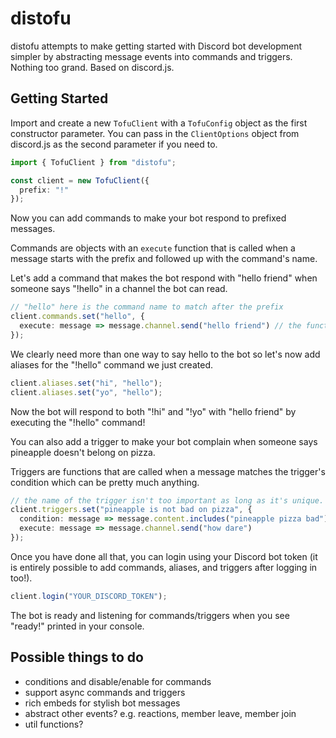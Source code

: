 # distofu

distofu attempts to make getting started with Discord bot development simpler by abstracting message events into commands and triggers. Nothing too grand. Based on discord.js.

## Getting Started

Import and create a new `TofuClient` with a `TofuConfig` object as the first constructor parameter. You can pass in the `ClientOptions` object from discord.js as the second parameter if you need to.

```typescript
import { TofuClient } from "distofu";

const client = new TofuClient({
  prefix: "!"
});
```

Now you can add commands to make your bot respond to prefixed messages.

Commands are objects with an `execute` function that is called when a message starts with the prefix and followed up with the command's name.

Let's add a command that makes the bot respond with "hello friend" when someone says "!hello" in a channel the bot can read.

```typescript
// "hello" here is the command name to match after the prefix
client.commands.set("hello", {
  execute: message => message.channel.send("hello friend") // the function to execute when command name is matched
});
```

We clearly need more than one way to say hello to the bot so let's now add aliases for the "!hello" command we just created.

```typescript
client.aliases.set("hi", "hello");
client.aliases.set("yo", "hello");
```

Now the bot will respond to both "!hi" and "!yo" with "hello friend" by executing the "!hello" command!

You can also add a trigger to make your bot complain when someone says pineapple doesn't belong on pizza.

Triggers are functions that are called when a message matches the trigger's condition which can be pretty much anything.

```typescript
// the name of the trigger isn't too important as long as it's unique. it only serves a purpose for deleting
client.triggers.set("pineapple is not bad on pizza", {
  condition: message => message.content.includes("pineapple pizza bad"), // condition the message much match
  execute: message => message.channel.send("how dare")
});
```

Once you have done all that, you can login using your Discord bot token (it is entirely possible to add commands, aliases, and triggers after logging in too!).

```typescript
client.login("YOUR_DISCORD_TOKEN");
```

The bot is ready and listening for commands/triggers when you see "ready!" printed in your console.

## Possible things to do
- conditions and disable/enable for commands
- support async commands and triggers
- rich embeds for stylish bot messages
- abstract other events? e.g. reactions, member leave, member join
- util functions?
